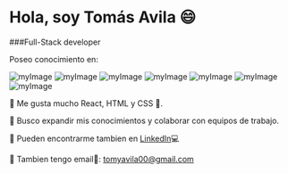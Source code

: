 <h1>Hola, soy Tomás Avila 😄</h1>
###Full-Stack developer

Poseo conocimiento en:

![myImage](https://user-images.githubusercontent.com/67989505/179308496-f42a7fc5-d979-4642-aaef-332187f91d33.png)
![myImage](https://user-images.githubusercontent.com/67989505/179308531-db87dd63-ff09-47b9-850a-9e91bcf95efd.png)
![myImage](https://user-images.githubusercontent.com/67989505/179308510-f19ba6f1-7ea3-4e58-9c69-34d598438740.png)
![myImage](https://user-images.githubusercontent.com/67989505/179308514-d4e76da3-6e5d-4d78-9a47-34fc9e00c2b2.png)
![myImage](https://user-images.githubusercontent.com/67989505/179308538-6d89ac67-0525-4337-91e0-758c6a08b336.png)
![myImage](https://user-images.githubusercontent.com/67989505/179308544-bf7fd3b4-5789-48a6-8a97-4ffa6b34a42c.png)
![myImage](https://user-images.githubusercontent.com/67989505/179308549-ea733cd5-3dd5-40cd-9672-157847157840.png)

📌 Me gusta mucho React, HTML y CSS 💜.

📌 Busco expandir mis conocimientos y colaborar con equipos de trabajo.

📌 Pueden encontrarme tambien en [LinkedIn](https://www.linkedin.com/in/tom%C3%A1s-avila-18540a188/)💻

📌 Tambien tengo email📧: tomyavila00@gmail.com
